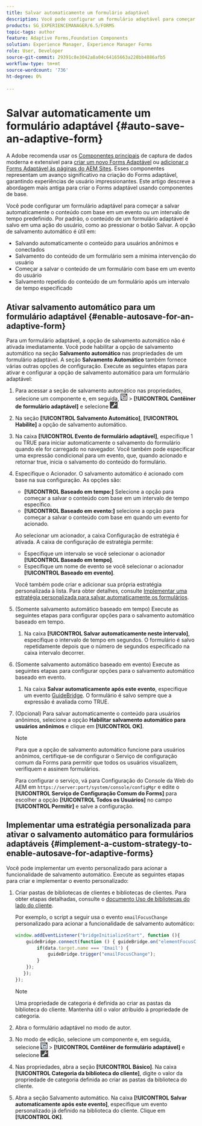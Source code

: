 ```yaml
---
title: Salvar automaticamente um formulário adaptável
description: Você pode configurar um formulário adaptável para começar a salvar automaticamente o conteúdo com base em um evento ou um intervalo de tempo predefinido
products: SG_EXPERIENCEMANAGER/6.5/FORMS
topic-tags: author
feature: Adaptive Forms,Foundation Components
solution: Experience Manager, Experience Manager Forms
role: User, Developer
source-git-commit: 29391c8e3042a8a04c64165663a228bb4886afb5
workflow-type: tm+mt
source-wordcount: '736'
ht-degree: 0%

---
```


# Salvar automaticamente um formulário adaptável {#auto-save-an-adaptive-form}

A Adobe <span class="preview"> recomenda usar os [Componentes principais](https://experienceleague.adobe.com/docs/experience-manager-core-components/using/adaptive-forms/introduction.html?lang=pt-BR) de captura de dados moderna e extensível para [criar um novo Forms Adaptável](/help/forms/using/create-an-adaptive-form-core-components.md) ou [adicionar o Forms Adaptável às páginas do AEM Sites](/help/forms/using/create-or-add-an-adaptive-form-to-aem-sites-page.md). Esses componentes representam um avanço significativo na criação do Forms adaptável, garantindo experiências de usuário impressionantes. Este artigo descreve a abordagem mais antiga para criar o Forms adaptável usando componentes de base. </span>

Você pode configurar um formulário adaptável para começar a salvar automaticamente o conteúdo com base em um evento ou um intervalo de tempo predefinido. Por padrão, o conteúdo de um formulário adaptável é salvo em uma ação do usuário, como ao pressionar o botão Salvar. A opção de salvamento automático é útil em:

* Salvando automaticamente o conteúdo para usuários anônimos e conectados
* Salvamento do conteúdo de um formulário sem a mínima intervenção do usuário
* Começar a salvar o conteúdo de um formulário com base em um evento do usuário
* Salvamento repetido do conteúdo de um formulário após um intervalo de tempo especificado

## Ativar salvamento automático para um formulário adaptável {#enable-autosave-for-an-adaptive-form}

Para um formulário adaptável, a opção de salvamento automático não é ativada imediatamente. Você pode habilitar a opção de salvamento automático na seção **Salvamento automático** nas propriedades de um formulário adaptável. A seção **Salvamento Automático** também fornece várias outras opções de configuração. Execute as seguintes etapas para ativar e configurar a opção de salvamento automático para um formulário adaptável:

1. Para acessar a seção de salvamento automático nas propriedades, selecione um componente e, em seguida, ![nível do campo](assets/field-level.png) > **[!UICONTROL Contêiner de formulário adaptável]** e selecione ![cmppr](assets/cmppr.png).
1. Na seção **[!UICONTROL Salvamento Automático]**, **[!UICONTROL Habilite]** a opção de salvamento automático.
1. Na caixa **[!UICONTROL Evento de formulário adaptável]**, especifique 1 ou TRUE para iniciar automaticamente o salvamento do formulário quando ele for carregado no navegador. Você também pode especificar uma expressão condicional para um evento, que, quando acionado e retornar true, inicia o salvamento do conteúdo do formulário.
1. Especifique o Acionador. O salvamento automático é acionado com base na sua configuração. As opções são:

   * **[!UICONTROL Baseado em tempo:]** Selecione a opção para começar a salvar o conteúdo com base em um intervalo de tempo específico.
   * **[!UICONTROL Baseado em evento:]** selecione a opção para começar a salvar o conteúdo com base em quando um evento for acionado.

   Ao selecionar um acionador, a caixa Configuração de estratégia é ativada. A caixa de configuração de estratégia permite:

   * Especifique um intervalo se você selecionar o acionador **[!UICONTROL Baseado em tempo]**.
   * Especifique um nome de evento se você selecionar o acionador **[!UICONTROL Baseado em evento]**.

   Você também pode criar e adicionar sua própria estratégia personalizada à lista. Para obter detalhes, consulte [Implementar uma estratégia personalizada para salvar automaticamente os formulários](/help/forms/using/auto-save-an-adaptive-form.md#p-implement-a-custom-strategy-to-enable-autosave-for-adaptive-forms-p).

1. (Somente salvamento automático baseado em tempo) Execute as seguintes etapas para configurar opções para o salvamento automático baseado em tempo.

   1. Na caixa **[!UICONTROL Salvar automaticamente neste intervalo]**, especifique o intervalo de tempo em segundos. O formulário é salvo repetidamente depois que o número de segundos especificado na caixa intervalo decorrer.

1. (Somente salvamento automático baseado em evento) Execute as seguintes etapas para configurar opções para o salvamento automático baseado em evento.

   1. Na caixa **Salvar automaticamente após este evento**, especifique um evento [GuideBridge](https://helpx.adobe.com/br/aem-forms/6/javascript-api/GuideBridge.html). O formulário é salvo sempre que a expressão é avaliada como TRUE.

1. (Opcional) Para salvar automaticamente o conteúdo para usuários anônimos, selecione a opção **Habilitar salvamento automático para usuários anônimos** e clique em **[!UICONTROL OK]**.

   >[!NOTE]
   >
   >Para que a opção de salvamento automático funcione para usuários anônimos, certifique-se de configurar o Serviço de configuração comum da Forms para permitir que todos os usuários visualizem, verifiquem e assinem formulários.
   >
   >Para configurar o serviço, vá para Configuração do Console da Web do AEM em `https://server:port/system/console/configMgr` e edite o **[!UICONTROL Serviço de Configuração Comum do Forms]** para escolher a opção **[!UICONTROL Todos os Usuários]** no campo **[!UICONTROL Permitir]** e salve a configuração.

## Implementar uma estratégia personalizada para ativar o salvamento automático para formulários adaptáveis {#implement-a-custom-strategy-to-enable-autosave-for-adaptive-forms}

Você pode implementar um evento personalizado para acionar a funcionalidade de salvamento automático. Execute as seguintes etapas para criar e implementar o evento personalizado:

1. Criar pastas de bibliotecas de clientes e bibliotecas de clientes. Para obter etapas detalhadas, consulte o [documento Uso de bibliotecas do lado do cliente](/help/sites-developing/clientlibs.md).

   Por exemplo, o script a seguir usa o evento `emailFocusChange` personalizado para acionar a funcionalidade de salvamento automático:

   ```javascript
   window.addEventListener("bridgeInitializeStart", function (){
       guideBridge.connect(function () { guideBridge.on("elementFocusChanged", function (event,data) {
           if(data.target.name === 'Email') {
               guideBridge.trigger("emailFocusChange");
           }
       });
      });
   });
   ```

   >[!NOTE]
   >
   >Uma propriedade de categoria é definida ao criar as pastas da biblioteca do cliente. Mantenha útil o valor atribuído à propriedade de categoria.

1. Abra o formulário adaptável no modo de autor.

1. No modo de edição, selecione um componente e, em seguida, selecione ![nível do campo](assets/field-level.png) > **[!UICONTROL Contêiner de formulário adaptável]** e selecione ![cmppr](assets/cmppr.png).
1. Nas propriedades, abra a seção **[!UICONTROL Básico]**. Na caixa **[!UICONTROL Categoria da biblioteca do cliente]**, digite o valor da propriedade de categoria definida ao criar as pastas da biblioteca do cliente.
1. Abra a seção Salvamento automático. Na caixa **[!UICONTROL Salvar automaticamente após este evento]**, especifique um evento personalizado já definido na biblioteca do cliente. Clique em **[!UICONTROL OK]**.
